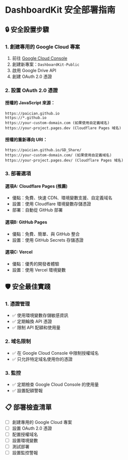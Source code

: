 # DashboardKit 安全部署指南

## 🔒 安全設置步驟

### 1. 創建專用的 Google Cloud 專案

1. 前往 [Google Cloud Console](https://console.cloud.google.com/)
2. 創建新專案：`DashboardKit-Public`
3. 啟用 Google Drive API
4. 創建 OAuth 2.0 憑證

### 2. 設置 OAuth 2.0 憑證

#### 授權的 JavaScript 來源：
```
https://paician.github.io
https://*.github.io
https://your-custom-domain.com (如果使用自定義域名)
https://your-project.pages.dev (Cloudflare Pages 域名)
```

#### 授權的重新導向 URI：
```
https://paician.github.io/GD_Share/
https://your-custom-domain.com/ (如果使用自定義域名)
https://your-project.pages.dev/ (Cloudflare Pages 域名)
```

### 3. 部署選項

#### 選項A: Cloudflare Pages (推薦)
- 優點：免費、快速 CDN、環境變數支援、自定義域名
- 設置：使用 Cloudflare 環境變數存儲憑證
- 部署：自動從 GitHub 部署

#### 選項B: GitHub Pages
- 優點：免費、簡單、與 GitHub 整合
- 設置：使用 GitHub Secrets 存儲憑證

#### 選項C: Vercel
- 優點：優秀的開發者體驗
- 設置：使用 Vercel 環境變數

## 🛡️ 安全最佳實踐

### 1. 憑證管理
- ✅ 使用環境變數存儲敏感資訊
- ✅ 定期輪換 API 憑證
- ✅ 限制 API 配額和使用量

### 2. 域名限制
- ✅ 在 Google Cloud Console 中限制授權域名
- ✅ 只允許特定域名使用你的憑證

### 3. 監控
- ✅ 定期檢查 Google Cloud Console 的使用量
- ✅ 設置配額警報

## 📋 部署檢查清單

- [ ] 創建專用的 Google Cloud 專案
- [ ] 設置 OAuth 2.0 憑證
- [ ] 配置授權域名
- [ ] 設置環境變數
- [ ] 測試部署
- [ ] 設置監控警報